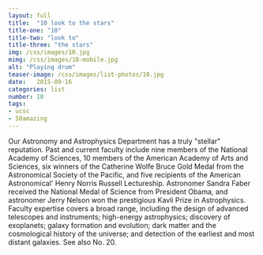 ```yaml
---
layout: full
title:  "10 look to the stars"
title-one: "10"
title-two: "look to"
title-three: "the stars"
img: /css/images/10.jpg
mimg: /css/images/10-mobile.jpg
alt: "Playing drum"
teaser-image: /css/images/list-photos/10.jpg
date:   2015-09-16
categories: list
number: 10
tags:
- ucsc
- 50amazing
---
```

Our Astronomy and Astrophysics Department has a truly "stellar" reputation. Past and current faculty include nine members of the National Academy of Sciences, 10 members of the American Academy of Arts and Sciences, six winners of the Catherine Wolfe Bruce Gold Medal from the Astronomical Society of the Pacific, and five recipients of the American Astronomical' Henry Norris Russell Lectureship. Astronomer Sandra Faber received the National Medal of Science from President Obama, and astronomer Jerry Nelson won the prestigious Kavli Prize in Astrophysics. Faculty expertise covers 
a broad range, including the design of advanced telescopes and instruments; high-energy astrophysics; discovery of exoplanets; galaxy formation and evolution; dark matter and the cosmological history of the universe; and detection of the earliest and most distant galaxies. See also No. 20.